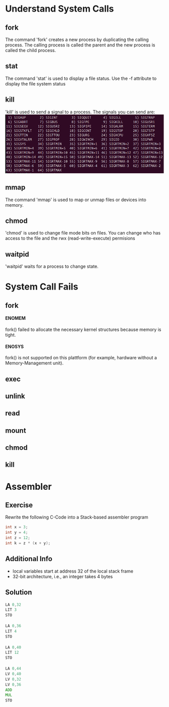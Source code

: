 # Understand System Calls
## fork
The command 'fork' creates a new process by duplicating the calling process.
The calling process is called the parent and the new process is called the child process.

## stat
The command 'stat' is used to display a file status. Use the -f attribute to display the file system status

## kill
'kill' is used to send a signal to a process. The signals you can send are:
![Kill signals](killSignals.png)

## mmap
The command 'mmap' is used to map or unmap files or devices into memory.

## chmod
'chmod' is used to change file mode bits on files. 
You can change who has access to the file and the rwx (read-write-execute) permisions

## waitpid
'waitpid' waits for a process to change state.

# System Call Fails
## fork
#### ENOMEM
fork() failed to allocate the necessary kernel structures because memory is tight.

#### ENOSYS
fork() is not supported on this plattform (for example, hardware without a Memory-Management unit).

## exec


## unlink


## read


## mount


## chmod


## kill


# Assembler
## Exercise
Rewrite the following C-Code into a Stack-based assembler program
```c
int x = 3;
int y = 4;
int z = 12;
int k = z * (x + y);
```

## Additional Info
- local variables start at address 32 of the local stack frame
- 32-bit architecture, i.e., an integer takes 4 bytes

## Solution
```asm
LA 0,32
LIT 3
STO

LA 0,36
LIT 4
STO

LA 0,40
LIT 12
STO

LA 0,44
LV 0,40
LV 0,32
LV 0,36
ADD
MUL
STO
```

